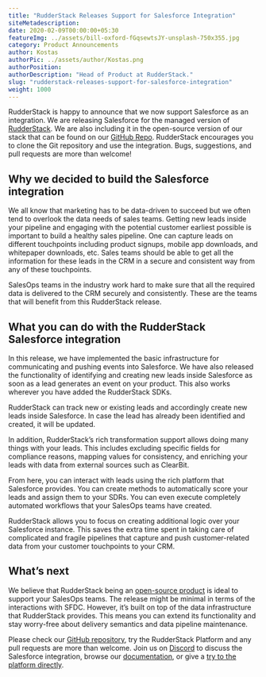 ```yaml
---
title: "RudderStack Releases Support for Salesforce Integration"
siteMetadescription:
date: 2020-02-09T00:00:00+05:30
featureImg: ../assets/bill-oxford-fGqsewtsJY-unsplash-750x355.jpg
category: Product Announcements
author: Kostas
authorPic: ../assets/author/Kostas.png
authorPosition: 
authorDescription: "Head of Product at RudderStack."
slug: "rudderstack-releases-support-for-salesforce-integration"
weight: 1000
---
```

RudderStack is happy to announce that we now support Salesforce as an integration. We are releasing Salesforce for the managed version of [RudderStack](https://rudderstack.com). We are also including it in the open-source version of our stack that can be found on our [GitHub Repo](https://github.com/rudderlabs/rudder-server). RudderStack encourages you to clone the Git repository and use the integration. Bugs, suggestions, and pull requests are more than welcome!

**Why we decided to build the Salesforce integration**
------------------------------------------------------

We all know that marketing has to be data-driven to succeed but we often tend to overlook the data needs of sales teams. Getting new leads inside your pipeline and engaging with the potential customer earliest possible is important to build a healthy sales pipeline. One can capture leads on different touchpoints including product signups, mobile app downloads, and whitepaper downloads, etc. Sales teams should be able to get all the information for these leads in the CRM in a secure and consistent way from any of these touchpoints.

SalesOps teams in the industry work hard to make sure that all the required data is delivered to the CRM securely and consistently. These are the teams that will benefit from this RudderStack release.

**What you can do with the RudderStack Salesforce integration**
---------------------------------------------------------------

In this release, we have implemented the basic infrastructure for communicating and pushing events into Salesforce. We have also released the functionality of identifying and creating new leads inside Salesforce as soon as a lead generates an event on your product. This also works wherever you have added the RudderStack SDKs.

RudderStack can track new or existing leads and accordingly create new leads inside Salesforce. In case the lead has already been identified and created, it will be updated.

In addition, RudderStack’s rich transformation support allows doing many things with your leads. This includes excluding specific fields for compliance reasons, mapping values for consistency, and enriching your leads with data from external sources such as ClearBit.

From here, you can interact with leads using the rich platform that Salesforce provides. You can create methods to automatically score your leads and assign them to your SDRs. You can even execute completely automated workflows that your SalesOps teams have created. 

RudderStack allows you to focus on creating additional logic over your Salesforce instance. This saves the extra time spent in taking care of complicated and fragile pipelines that capture and push customer-related data from your customer touchpoints to your CRM.

**What’s next**
---------------

We believe that RudderStack being an [open-source product](https://github.com/rudderlabs/rudder-server) is ideal to support your SalesOps teams. The release might be minimal in terms of the interactions with SFDC. However, it’s built on top of the data infrastructure that RudderStack provides. This means you can extend its functionality and stay worry-free about delivery semantics and data pipeline maintenance.

Please check our [GitHub repository](https://github.com/rudderlabs/rudder-server), try the RudderStack Platform and any pull requests are more than welcome. Join us on [Discord](https://discordapp.com/invite/xNEdEGw) to discuss the Salesforce integration, browse our [documentation](https://docs.rudderstack.com/destinations/salesforce), or give a [try to the platform directly](https://app.rudderlabs.com/signup).